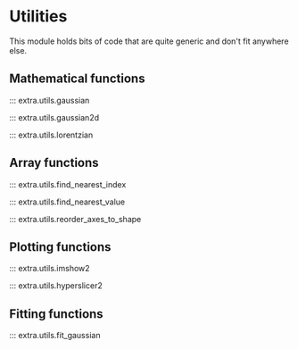 # Utilities
This module holds bits of code that are quite generic and don't fit anywhere
else.

## Mathematical functions

::: extra.utils.gaussian

::: extra.utils.gaussian2d

::: extra.utils.lorentzian

## Array functions

::: extra.utils.find_nearest_index

::: extra.utils.find_nearest_value

::: extra.utils.reorder_axes_to_shape

## Plotting functions

::: extra.utils.imshow2

::: extra.utils.hyperslicer2

## Fitting functions

::: extra.utils.fit_gaussian
